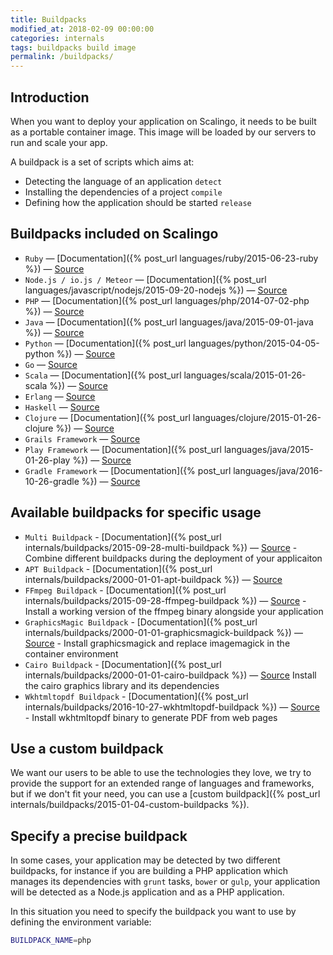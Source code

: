 ```yaml
---
title: Buildpacks
modified_at: 2018-02-09 00:00:00
categories: internals
tags: buildpacks build image
permalink: /buildpacks/
---
```


## Introduction

When you want to deploy your application on Scalingo, it needs to be built as
a portable container image. This image will be loaded by our servers to run
and scale your app.

A buildpack is a set of scripts which aims at:

* Detecting the language of an application `detect`
* Installing the dependencies of a project `compile`
* Defining how the application should be started `release`

## Buildpacks included on Scalingo

* `Ruby` — [Documentation]({% post_url languages/ruby/2015-06-23-ruby %}) — [Source](https://github.com/Scalingo/ruby-buildpack)
* `Node.js / io.js / Meteor` — [Documentation]({% post_url languages/javascript/nodejs/2015-09-20-nodejs %}) — [Source](https://github.com/Scalingo/nodejs-buildpack)
* `PHP` — [Documentation]({% post_url languages/php/2014-07-02-php %}) — [Source](https://github.com/Scalingo/php-buildpack)
* `Java` — [Documentation]({% post_url languages/java/2015-09-01-java %}) — [Source](https://github.com/Scalingo/java-buildpack)
* `Python` — [Documentation]({% post_url languages/python/2015-04-05-python %}) — [Source](https://github.com/Scalingo/python-buildpack)
* `Go` — [Source](https://github.com/Scalingo/go-buildpack)
* `Scala` — [Documentation]({% post_url languages/scala/2015-01-26-scala %}) — [Source](https://github.com/Scalingo/scala-buildpack)
* `Erlang` — [Source](https://github.com/Scalingo/erlang-buildpack)
* `Haskell` — [Source](https://github.com/Scalingo/haskell-buildpack)
* `Clojure` — [Documentation]({% post_url languages/clojure/2015-01-26-clojure %}) — [Source](https://github.com/Scalingo/clojure-buildpack)
* `Grails Framework` — [Source](https://github.com/Scalingo/grails-buildpack)
* `Play Framework` — [Documentation]({% post_url languages/java/2015-01-26-play %}) — [Source](https://github.com/Scalingo/play-buildpack)
* `Gradle Framework` — [Documentation]({% post_url languages/java/2016-10-26-gradle %}) — [Source](https://github.com/Scalingo/gradle-buildpack)

## Available buildpacks for specific usage

* `Multi Buildpack` - [Documentation]({% post_url internals/buildpacks/2015-09-28-multi-buildpack %}) — [Source](https://github.com/Scalingo/multi-buildpack.git) - Combine different buildpacks during the deployment of your applicaiton
* `APT Buildpack` - [Documentation]({% post_url internals/buildpacks/2000-01-01-apt-buildpack %}) — [Source](https://github.com/Scalingo/apt-buildpack.git)
* `FFmpeg Buildpack` - [Documentation]({% post_url internals/buildpacks/2015-09-28-ffmpeg-buildpack %}) — [Source](https://github.com/Scalingo/ffmpeg-buildpack.git) - Install a working version of the ffmpeg binary alongside your application
* `GraphicsMagic Buildpack` - [Documentation]({% post_url internals/buildpacks/2000-01-01-graphicsmagick-buildpack %}) — [Source](https://github.com/Scalingo/graphicsmagick-buildpack) - Install graphicsmagick and replace imagemagick in the container environment
* `Cairo Buildpack` - [Documentation]({% post_url internals/buildpacks/2000-01-01-cairo-buildpack %}) — [Source](https://github.com/Scalingo/cairo-buildpack) Install the cairo graphics library and its dependencies
* `Wkhtmltopdf Buildpack` - [Documentation]({% post_url internals/buildpacks/2016-10-27-wkhtmltopdf-buildpack %}) — [Source](https://github.com/Scalingo/wkhtmltopdf-buildpack) - Install wkhtmltopdf binary to generate PDF from web pages


## Use a custom buildpack

We want our users to be able to use the technologies they love, we try to provide the support for
an extended range of languages and frameworks, but if we don't fit your need, you can use a
[custom buildpack]({% post_url internals/buildpacks/2015-01-04-custom-buildpacks %}).

## Specify a precise buildpack

In some cases, your application may be detected by two different buildpacks, for instance if you
are building a PHP application which manages its dependencies with `grunt` tasks, `bower` or `gulp`,
your application will be detected as a Node.js application and as a PHP application.

In this situation you need to specify the buildpack you want to use by defining the environment variable:

```bash
BUILDPACK_NAME=php
```
